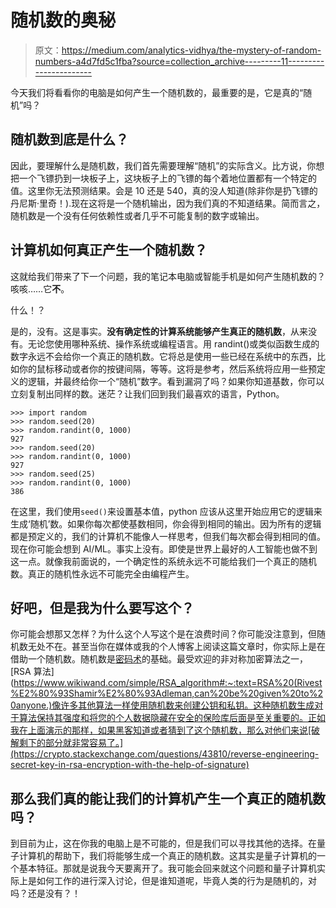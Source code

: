 # 随机数的奥秘

> 原文：<https://medium.com/analytics-vidhya/the-mystery-of-random-numbers-a4d7fd5c1fba?source=collection_archive---------11----------------------->

今天我们将看看你的电脑是如何产生一个随机数的，最重要的是，它是真的“随机”吗？

## 随机数到底是什么？

因此，要理解什么是随机数，我们首先需要理解“随机”的实际含义。比方说，你想把一个飞镖扔到一块板子上，这块板子上的飞镖的每个着地位置都有一个特定的值。这里你无法预测结果。会是 10 还是 540，真的没人知道(除非你是扔飞镖的丹尼斯·里奇！).现在这将是一个随机输出，因为我们真的不知道结果。简而言之，随机数是一个没有任何依赖性或者几乎不可能复制的数字或输出。

## 计算机如何真正产生一个随机数？

这就给我们带来了下一个问题，我的笔记本电脑或智能手机是如何产生随机数的？咳咳……它**不**。

什么！？

是的，没有。这是事实。**没有确定性的计算系统能够产生真正的随机数**，从来没有。无论您使用哪种系统、操作系统或编程语言。用 randint()或类似函数生成的数字永远不会给你一个真正的随机数。它将总是使用一些已经在系统中的东西，比如你的鼠标移动或者你的按键间隔，等等。这将是参考，然后系统将应用一些预定义的逻辑，并最终给你一个“随机”数字。看到漏洞了吗？如果你知道基数，你可以立刻复制出同样的数。迷茫？让我们回到我们最喜欢的语言，Python。

```
>>> import random
>>> random.seed(20)
>>> random.randint(0, 1000)
927
>>> random.seed(20)
>>> random.randint(0, 1000)
927
>>> random.seed(25)
>>> random.randint(0, 1000)
386
```

在这里，我们使用`seed()`来设置基本值，python 应该从这里开始应用它的逻辑来生成‘随机’数。如果你每次都使基数相同，你会得到相同的输出。因为所有的逻辑都是预定义的，我们的计算机不能像人一样思考，但我们每次都会得到相同的值。现在你可能会想到 AI/ML。事实上没有。即使是世界上最好的人工智能也做不到这一点。就像我前面说的，一个确定性的系统永远不可能给我们一个真正的随机数。真正的随机性永远不可能完全由编程产生。

## 好吧，但是我为什么要写这个？

你可能会想那又怎样？为什么这个人写这个是在浪费时间？你可能没注意到，但随机数无处不在。甚至当你在媒体或我的个人博客上阅读这篇文章时，你实际上是在借助一个随机数。随机数是[密码术](https://www.wikiwand.com/en/Cryptography)的基础。最受欢迎的非对称加密算法之一， [RSA 算法](https://www.wikiwand.com/simple/RSA_algorithm#:~:text=RSA%20(Rivest%E2%80%93Shamir%E2%80%93Adleman,can%20be%20given%20to%20anyone.)像许多其他算法一样使用随机数来创建公钥和私钥。这种随机数生成对于算法保持其强度和将您的个人数据隐藏在安全的保险库后面是至关重要的。正如我在上面演示的那样，如果黑客知道或者猜到了这个随机数，那么对他们来说[破解剩下的部分就非常容易了。](https://crypto.stackexchange.com/questions/43810/reverse-engineering-secret-key-in-rsa-encryption-with-the-help-of-signature)

## 那么我们真的能让我们的计算机产生一个真正的随机数吗？

到目前为止，这在你我的电脑上是不可能的，但是我们可以寻找其他的选择。在量子计算机的帮助下，我们将能够生成一个真正的随机数。这其实是量子计算机的一个基本特征。那就是说我今天要离开了。我可能会回来就这个问题和量子计算机实际上是如何工作的进行深入讨论，但是谁知道呢，毕竟人类的行为是随机的，对吗？还是没有？！